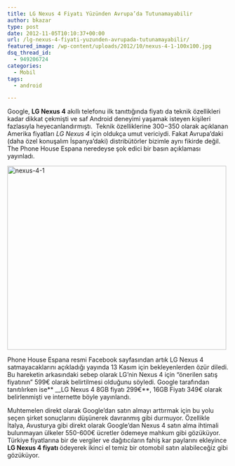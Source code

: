 ```yaml
---
title: LG Nexus 4 Fiyatı Yüzünden Avrupa’da Tutunamayabilir
author: bkazar
type: post
date: 2012-11-05T10:10:37+00:00
url: /lg-nexus-4-fiyati-yuzunden-avrupada-tutunamayabilir/
featured_image: /wp-content/uploads/2012/10/nexus-4-1-100x100.jpg
dsq_thread_id:
  - 949206724
categories:
  - Mobil
tags:
  - android

---
```

Google, **LG Nexus 4** akıllı telefonu ilk tanıttığında fiyatı da teknik özellikleri kadar dikkat çekmişti ve saf Android deneyimi yaşamak isteyen kişileri fazlasıyla heyecanlandırmıştı.  Teknik özelliklerine 300$-350$ olarak açıklanan Amerika fiyatları _LG Nexus 4_ için oldukça umut vericiydi. Fakat Avrupa’daki (daha özel konuşalım İspanya’daki) distribütörler bizimle aynı fikirde değil. The Phone House Espana neredeyse şok edici bir basın açıklaması yayınladı.

<img class="aligncenter size-full wp-image-8818" title="nexus-4-1" src="https://www.murekkep.org/wp-content/uploads/2012/10/nexus-4-1.jpg" alt="nexus-4-1" width="499" height="420" srcset="https://www.murekkep.org/wp-content/uploads/2012/10/nexus-4-1.jpg 499w, https://www.murekkep.org/wp-content/uploads/2012/10/nexus-4-1-400x336.jpg 400w, https://www.murekkep.org/wp-content/uploads/2012/10/nexus-4-1-50x42.jpg 50w, https://www.murekkep.org/wp-content/uploads/2012/10/nexus-4-1-148x125.jpg 148w" sizes="(max-width: 499px) 100vw, 499px" /> 

Phone House Espana resmi Facebook sayfasından artık LG Nexus 4 satmayacaklarını açıkladığı yayında 13 Kasım için bekleyenlerden özür diledi. Bu hareketin arkasındaki sebep olarak LG’nin Nexus 4 için “önerilen satış fiyatının” 599€ olarak belirtilmesi olduğunu söyledi. Google tarafından tanıtılırken ise** __LG Nexus 4 8GB fiyatı 299€**, 16GB Fiyatı 349€ olarak belirlenmişti ve internette böyle yayınlandı.

Muhtemelen direkt olarak Google’dan satın almayı arttırmak için bu yolu seçen şirket sonuçlarını düşünerek davranmış gibi durmuyor. Özellikle İtalya, Avusturya gibi direkt olarak Google’dan Nexus 4 satın alma ihtimali bulunmayan ülkeler 550-600€ ücretler ödemeye mahkum gibi gözüküyor. Türkiye fiyatlarına bir de vergiler ve dağıtıcıların fahiş kar paylarını ekleyince **LG Nexus 4 fiyatı** ödeyerek ikinci el temiz bir otomobil satın alabileceğiz gibi gözüküyor.